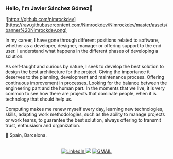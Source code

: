 ### Hello, I'm Javier Sánchez Gómez👋

![https://github.com/nimrockdev](https://raw.githubusercontent.com/Nimrockdev/Nimrockdev/master/assets/banner%20Nimrockdev.png)  


In my career, I have gone through different positions related to software, whether as a developer, designer, manager or offering support to the end user. I understand what happens in the different phases of developing a solution.

As self-taught and curious by nature, I seek to develop the best solution to design the best architecture for the project. Giving the importance it deserves to the planning, development and maintenance process. Offering continuous improvement in processes. Looking for the balance between the engineering part and the human part. In the moments that we live, it is very common to see how there are projects that dominate people, when it is technology that should help us.

Computing makes me renew myself every day, learning new technologies, skills, adapting work methodologies, such as the ability to manage projects or work teams, to guarantee the best solution, always offering to transmit trust, enthusiasm and organization.


📍 Spain, Barcelona.  
</br>

<p align="center">
  
  <a target="_blank" href="https://www.linkedin.com/in/javier-s%C3%A1nchez-g%C3%B3mez-84418ba1/">
    <img src="https://img.shields.io/badge/LinkedIn-%230077B5.svg?&style=for-the-badge&logo=linkedin&logoColor=white" alt="LinkedIn">
  </a>
 
  <img src="https://img.shields.io/badge/-stats-blue?style=for-the-badge&logo=starship">

   <a target="_blank" href="mailto:jasago2010@gmail.com">
   <img src="https://img.shields.io/badge/-jasago2010%40gmail.com-blue?style=for-the-badge&logo=gmail" alt="GMAIL">
  </a>
  
</p>
